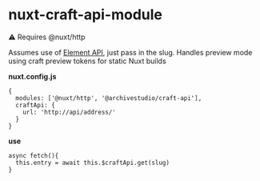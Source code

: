 # nuxt-craft-api-module

:warning: Requires @nuxt/http

Assumes use of [Element API](https://github.com/craftcms/element-api), just pass in the slug. Handles preview mode using craft preview tokens for static Nuxt builds

**nuxt.config.js**

    {
      modules: ['@nuxt/http', '@archivestudio/craft-api'],
      craftApi: {
        url: 'http://api/address/'
      }
    }

**use**

    async fetch(){
      this.entry = await this.$craftApi.get(slug)
    }
